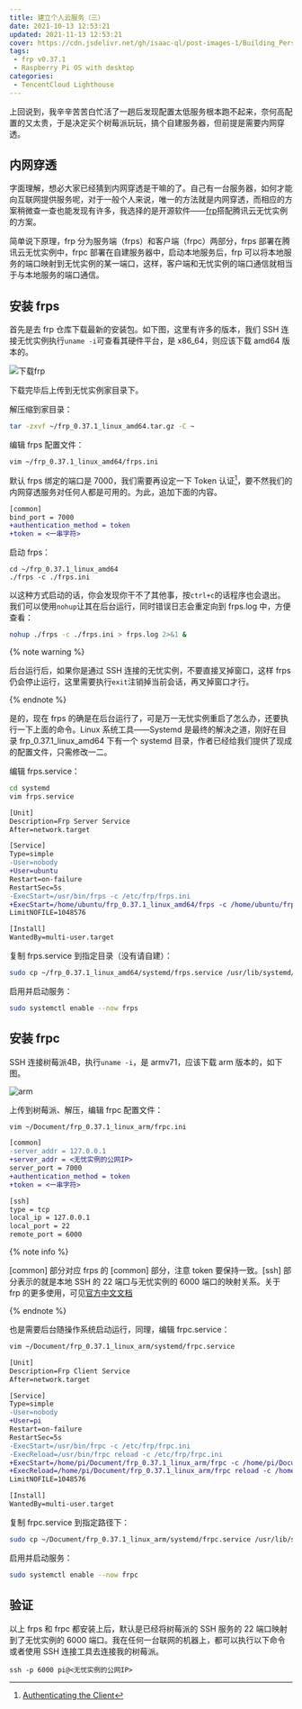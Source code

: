 ```yaml
---
title: 建立个人云服务（三）
date: 2021-10-13 12:53:21
updated: 2021-11-13 12:53:21
cover: https://cdn.jsdelivr.net/gh/isaac-ql/post-images-1/Building_Personal_Cloud_Services/建立个人云服务.png
tags:
 - frp v0.37.1
 - Raspberry Pi OS with desktop
categories:
 - TencentCloud Lighthouse
---
```


上回说到，我辛辛苦苦白忙活了一趟后发现配置太低服务根本跑不起来，奈何高配置的又太贵，于是决定买个树莓派玩玩，搞个自建服务器，但前提是需要内网穿透。

<!-- more -->

## 内网穿透

字面理解，想必大家已经猜到内网穿透是干嘛的了。自己有一台服务器，如何才能向互联网提供服务呢，对于一般个人来说，唯一的方法就是内网穿透，而相应的方案稍微查一查也能发现有许多，我选择的是开源软件——[frp](https://github.com/fatedier/frp)搭配腾讯云无忧实例的方案。

简单说下原理，frp 分为服务端（frps）和客户端（frpc）两部分，frps 部署在腾讯云无忧实例中，frpc 部署在自建服务器中，启动本地服务后，frp 可以将本地服务的端口映射到无忧实例的某一端口，这样，客户端和无忧实例的端口通信就相当于与本地服务的端口通信。

## 安装 frps

首先是去 frp 仓库下载最新的安装包。如下图，这里有许多的版本，我们 SSH 连接无忧实例执行`uname -i`可查看其硬件平台，是 x86_64，则应该下载 amd64 版本的。

![下载frp](https://cdn.jsdelivr.net/gh/isaac-ql/post-images-1/Building_Personal_Cloud_Services/下载frp.png)

下载完毕后上传到无忧实例家目录下。

解压缩到家目录：

```bash
tar -zxvf ~/frp_0.37.1_linux_amd64.tar.gz -C ~
```

编辑 frps 配置文件：

```bash
vim ~/frp_0.37.1_linux_amd64/frps.ini
```

默认 frps 绑定的端口是 7000，我们需要再设定一下 Token 认证[^1]，要不然我们的内网穿透服务对任何人都是可用的。为此，追加下面的内容。

```diff
[common]
bind_port = 7000
+authentication_method = token
+token = <一串字符>
```

启动 frps：

```
cd ~/frp_0.37.1_linux_amd64
./frps -c ./frps.ini
```

以这种方式启动的话，你会发现你干不了其他事，按`ctrl+c`的话程序也会退出。我们可以使用`nohup`让其在后台运行，同时错误日志会重定向到 frps.log 中，方便查看：

```bash
nohup ./frps -c ./frps.ini > frps.log 2>&1 &
```

{% note warning %}

后台运行后，如果你是通过 SSH 连接的无忧实例，不要直接叉掉窗口，这样 frps 仍会停止运行，这里需要执行`exit`注销掉当前会话，再叉掉窗口才行。

{% endnote %}

是的，现在 frps 的确是在后台运行了，可是万一无忧实例重启了怎么办，还要执行一下上面的命令。Linux 系统工具——Systemd 是最终的解决之道，刚好在目录 frp_0.37.1_linux_amd64 下有一个 systemd 目录，作者已经给我们提供了现成的配置文件，只需修改一二。

编辑 frps.service：

```bash
cd systemd
vim frps.service
```

```diff
[Unit]
Description=Frp Server Service
After=network.target

[Service]
Type=simple
-User=nobody
+User=ubuntu
Restart=on-failure
RestartSec=5s
-ExecStart=/usr/bin/frps -c /etc/frp/frps.ini
+ExecStart=/home/ubuntu/frp_0.37.1_linux_amd64/frps -c /home/ubuntu/frp_0.37.1_linux_amd64/frps.ini
LimitNOFILE=1048576

[Install]
WantedBy=multi-user.target
```

复制 frps.service 到指定目录（没有请自建）：

```bash
sudo cp ~/frp_0.37.1_linux_amd64/systemd/frps.service /usr/lib/systemd/system
```

启用并启动服务：

```bash
sudo systemctl enable --now frps
```

## 安装 frpc

SSH 连接树莓派4B，执行`uname -i`，是 armv71，应该下载 arm 版本的，如下图。

![arm](https://cdn.jsdelivr.net/gh/isaac-ql/post-images-1/Building_Personal_Cloud_Services/arm.png)

上传到树莓派、解压，编辑 frpc 配置文件：

```bash
vim ~/Document/frp_0.37.1_linux_arm/frpc.ini
```

```diff
[common]
-server_addr = 127.0.0.1
+server_addr = <无忧实例的公网IP>
server_port = 7000
+authentication_method = token
+token = <一串字符>

[ssh]
type = tcp
local_ip = 127.0.0.1
local_port = 22
remote_port = 6000
```

{% note info %}

[common] 部分对应 frps 的 [common] 部分，注意 token 要保持一致。[ssh] 部分表示的就是本地 SSH 的 22 端口与无忧实例的 6000 端口的映射关系。关于 frp 的更多使用，可见[官方中文文档](https://gofrp.org/)

{% endnote %}

也是需要后台随操作系统启动运行，同理，编辑 frpc.service：

```bash
vim ~/Document/frp_0.37.1_linux_arm/systemd/frpc.service
```

```diff
[Unit]
Description=Frp Client Service
After=network.target

[Service]
Type=simple
-User=nobody
+User=pi
Restart=on-failure
RestartSec=5s
-ExecStart=/usr/bin/frpc -c /etc/frp/frpc.ini
-ExecReload=/usr/bin/frpc reload -c /etc/frp/frpc.ini
+ExecStart=/home/pi/Document/frp_0.37.1_linux_arm/frpc -c /home/pi/Document/frp_0.37.1_linux_arm/frpc.ini
+ExecReload=/home/pi/Document/frp_0.37.1_linux_arm/frpc reload -c /home/pi/Document/frp_0.37.1_linux_arm/frpc.ini
LimitNOFILE=1048576

[Install]
WantedBy=multi-user.target
```

复制 frpc.service 到指定路径下：

```bash
sudo cp ~/Document/frp_0.37.1_linux_arm/systemd/frpc.service /usr/lib/systemd/system
```

启用并启动服务：

```bash
sudo systemctl enable --now frpc
```

## 验证

以上 frps 和 frpc 都安装上后，默认是已经将树莓派的 SSH 服务的 22 端口映射到了无忧实例的 6000 端口。我在任何一台联网的机器上，都可以执行以下命令或者使用 SSH 连接工具去连接我的树莓派。

```
ssh -p 6000 pi@<无忧实例的公网IP>
```

[^1]:[Authenticating the Client](https://github.com/fatedier/frp#authenticating-the-client)

